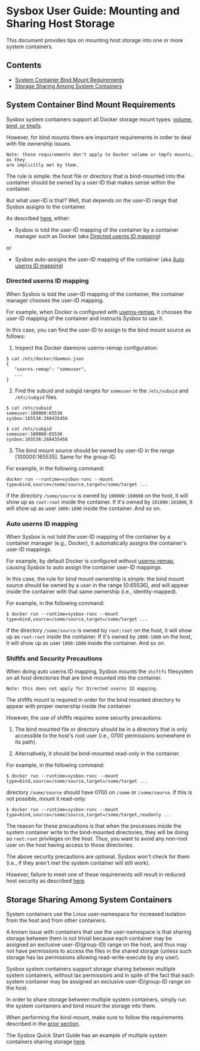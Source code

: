 # Sysbox User Guide: Mounting and Sharing Host Storage

This document provides tips on mounting host storage into one or more system containers.

## Contents

-   [System Container Bind Mount Requirements](#system-container-bind-mount-requirements)
-   [Storage Sharing Among System Containers](#storage-sharing-among-system-containers)

## System Container Bind Mount Requirements

Sysbox system containers support all Docker storage mount types:
[volume, bind, or tmpfs](https://docs.docker.com/storage/).

However, for bind mounts there are important requirements in order to deal with
file ownership issues.

    Note: these requirements don't apply to Docker volume or tmpfs mounts, as they
    are implicitly met by them.

The rule is simple: the host file or directory that is bind-mounted into the container
should be owned by a user-ID that makes sense within the container.

But what user-ID is that? Well, that depends on the user-ID range that Sysbox assigns to
the container.

As described [here](security.md#user-namespace-id-mapping), either:

-   Sysbox is told the user-ID mapping of the container by a container manager such as Docker (aka [Directed userns ID mapping](security.md#directed-userns-id-mapping))

or

-   Sysbox auto-assigns the user-ID mapping of the container (aka [Auto userns ID mapping](security.md#auto-userns-id-mapping))

### Directed userns ID mapping

When Sysbox is told the user-ID mapping of the container, the container manager
chooses the user-ID mapping.

For example, when Docker is configured with
[userns-remap](https://docs.docker.com/engine/security/userns-remap/), it
chooses the user-ID mapping of the container and instructs Sysbox to use it.

In this case, you can find the user-ID to assign to the bind mount source as
follows:

1) Inspect the Docker daemons userns-remap configuration:

```console
$ cat /etc/docker/daemon.json
{
   "userns-remap": "someuser",
   ...
}
```

2) Find the subuid and subgid ranges for `someuser` in the `/etc/subuid` and
   `/etc/subgid` files.

```console
$ cat /etc/subuid
someuser:100000:65536
sysbox:165536:268435456

$ cat /etc/subgid
someuser:100000:65536
sysbox:165536:268435456
```

3) The bind mount source should be owned by user-ID in the range [100000:165535].
   Same for the group-ID.

For example, in the following command:

    docker run --runtime=sysbox-runc --mount type=bind,source=/some/source,target=/some/target ...

if the directory `/some/source` is owned by `100000:100000` on the host, it will
show up as `root:root` inside the container. If it's owned by `101000:101000`,
it will show up as user `1000:1000` inside the container. And so on.

### Auto userns ID mapping

When Sysbox is not told the user-ID mapping of the container by a container
manager (e.g., Docker), it automatically assigns the container's user-ID
mappings.

For example, by default Docker is configured without [userns-remap](https://docs.docker.com/engine/security/userns-remap/),
causing Sysbox to auto assign the container user-ID mappings.

In this case, the rule for bind mount ownership is simple: the bind mount source
should be owned by a user in the range [0:65536], and will appear inside the
container with that same ownership (i.e., identity-mapped).

For example, in the following command:

```console
$ docker run --runtime=sysbox-runc --mount type=bind,source=/some/source,target=/some/target ...
```

if the directory `/some/source` is owned by `root:root` on the host, it will show up as `root:root`
inside the container. If it's owned by `1000:1000` on the host, it will show up as
user `1000:1000` inside the container. And so on.

### Shiftfs and Security Precautions

When doing auto userns ID mapping, Sysbox mounts the `shiftfs` filesystem on
all host directories that are bind-mounted into the container.

    Note: this does not apply for Directed userns ID mapping.

The shiftfs mount is required in order for the bind mounted directory to appear
with proper ownership inside the container.

However, the use of shiftfs requires some security precautions:

1) The bind mounted file or directory should be in a directory that is only
   accessible to the host's root user (i.e., 0700 permissions somewhere in its
   path).

2) Alternatively, it should be bind-mounted read-only in the container.

For example, in the following command:

```console
$ docker run --runtime=sysbox-runc --mount type=bind,source=/some/source,target=/some/target ...
```

directory `/some/source` should have 0700 on `/some` or `/some/source`. If this is not
possible, mount it read-only:

```console
$ docker run --runtime=sysbox-runc --mount type=bind,source=/some/source,target=/some/target,readonly ...
```

The reason for these precautions is that when the processes inside the system
container write to the bind-mounted directories, they will be doing so
`root:root` privileges on the host. Thus, you want to avoid any non-root user on
the host having access to those directories.

The above security precautions are optional. Sysbox won't check for them (i.e.,
if they aren't met the system container will still work).

However, failure to meet one of these requirements will result in reduced host
security as described [here](design.md#shiftfs-security-precautions).

## Storage Sharing Among System Containers

System containers use the Linux user-namespace for increased isolation from the
host and from other containers.

A known issue with containers that use the user-namespace is that sharing
storage between them is not trivial because each container may be assigned an
exclusive user-ID(group-ID) range on the host, and thus may not have permissions
to access the files in the shared storage (unless such storage has lax
permissions allowing read-write-execute by any user).

Sysbox system containers support storage sharing between multiple system
containers, without lax permissions and in spite of the fact that each system
container may be assigned an exclusive user-ID/group-ID range on the host.

In order to share storage between multiple system containers, simply run the
system containers and bind mount the storage into them.

When performing the bind-mount, make sure to follow the requirements described in
the [prior section](#system-container-bind-mount-requirements).

The Sysbox Quick Start Guide has an example of multiple system containers
sharing storage [here](../quickstart.md#sharing-storage-among-system-containers).
